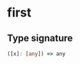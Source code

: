 # first

## Type signature

<!-- prettier-ignore-start -->
```typescript
([x]: [any]) => any
```
<!-- prettier-ignore-end -->
